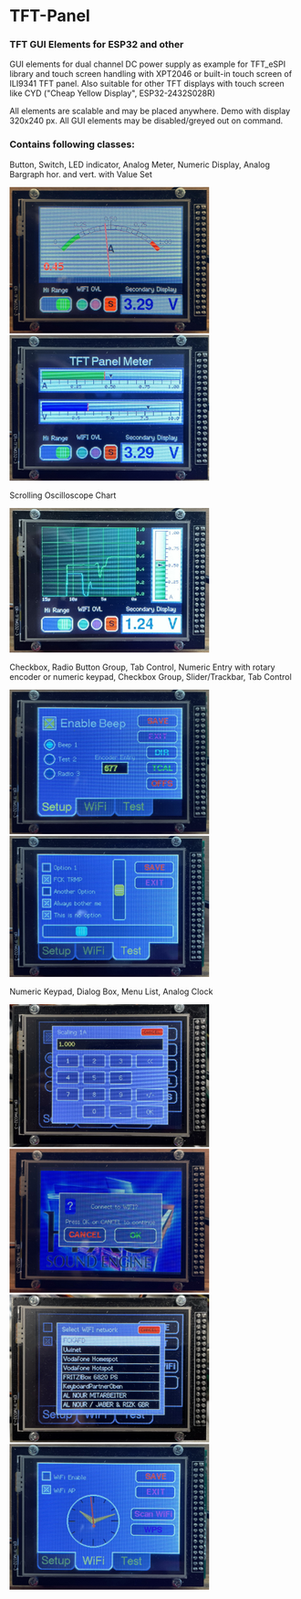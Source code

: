 # TFT-Panel

### TFT GUI Elements for ESP32 and other

GUI elements for dual channel DC power supply as example for TFT_eSPI library and
touch screen handling with XPT2046 or built-in touch screen of ILI9341 TFT panel.
Also suitable for other TFT displays with touch screen like CYD ("Cheap Yellow Display", ESP32-2432S028R) 

All elements are scalable and may be placed anywhere. Demo with display 320x240 px. All GUI elements may be disabled/greyed out on command.

### Contains following classes:

Button, Switch, LED indicator, Analog Meter,
Numeric Display, Analog Bargraph hor. and vert. with Value Set 
<p>
<img src=./doc/IMG_1055_resize.JPG/ width="350"/>
<img src=./doc/IMG_1056_resize.JPG/ width="350"/>
</p>

Scrolling Oscilloscope Chart
<p>
<img src=./doc/IMG_1057_resize.JPG/ width="350"/>
</p>

Checkbox, Radio Button Group, Tab Control, Numeric Entry with rotary encoder or numeric keypad, Checkbox Group, Slider/Trackbar, Tab Control
<p>
<img src=./doc/IMG_1058_resize.JPG/ width="350"/>
<img src=./doc/IMG_1060_resize.JPG/ width="350"/>
</p>

Numeric Keypad, Dialog Box, Menu List, Analog Clock
<p>
<img src=./doc/IMG_1062_resize.JPG/ width="350"/>
<img src=./doc/IMG_1054_resize.JPG/ width="350"/>
<img src=./doc/IMG_1061_resize.JPG/ width="350"/>
<img src=./doc/IMG_1059_resize.JPG/ width="350"/>
</p>



